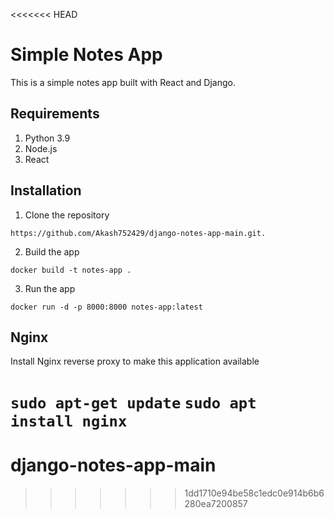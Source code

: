 <<<<<<< HEAD
# Simple Notes App
This is a simple notes app built with React and Django.

## Requirements
1. Python 3.9
2. Node.js
3. React

## Installation
1. Clone the repository
```
https://github.com/Akash752429/django-notes-app-main.git.
```

2. Build the app
```
docker build -t notes-app .
```

3. Run the app
```
docker run -d -p 8000:8000 notes-app:latest
```

## Nginx

Install Nginx reverse proxy to make this application available

`sudo apt-get update`
`sudo apt install nginx`
=======
# django-notes-app-main
>>>>>>> 1dd1710e94be58c1edc0e914b6b6280ea7200857
